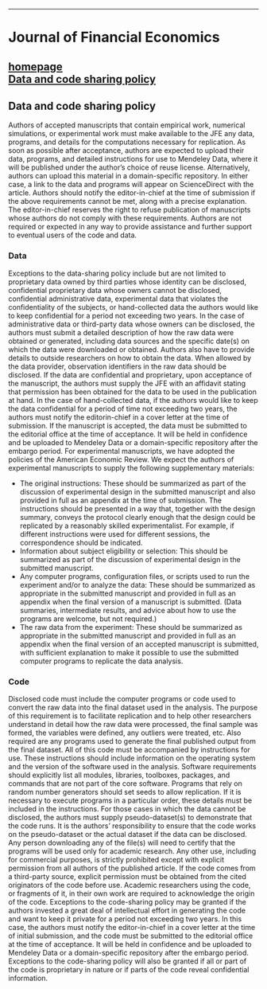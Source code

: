 -------------
# Journal of Financial Economics

[homepage](https://www.journals.elsevier.com/journal-of-financial-economics)<br/>
[Data and code sharing policy](https://doi.org/10.1016/j.jfineco.2021.05.026)
-------------

## Data and code sharing policy
Authors of accepted manuscripts that contain empirical
work, numerical simulations, or experimental work must
make available to the JFE any data, programs, and details
for the computations necessary for replication. As soon as
possible after acceptance, authors are expected to upload
their data, programs, and detailed instructions for use to
Mendeley Data, where it will be published under the author’s choice of reuse license. Alternatively, authors can upload this material in a domain-specific repository. In either
case, a link to the data and programs will appear on ScienceDirect with the article.
Authors should notify the editor-in-chief at the time of
submission if the above requirements cannot be met, along
with a precise explanation. The editor-in-chief reserves the
right to refuse publication of manuscripts whose authors
do not comply with these requirements.
Authors are not required or expected in any way to provide assistance and further support to eventual users of the
code and data.

### Data
Exceptions to the data-sharing policy include but are not limited to proprietary data owned by third parties whose identity can be disclosed, confidential proprietary data whose owners cannot be disclosed, confidential administrative data, experimental data that violates the confidentiality of the subjects, or hand-collected data the authors would like to keep confidential for a period not exceeding two years. In the case of administrative data or third-party data whose owners can be disclosed, the authors must submit a detailed description of how the raw data were obtained or generated, including data sources and the specific date(s) on which the data were downloaded or obtained. Authors also have to provide details to outside researchers on how to obtain the data. When allowed by the data provider, observation identifiers in the raw data should be disclosed. If the data are confidential and proprietary, upon acceptance of the manuscript, the authors must supply the JFE with an affidavit stating that permission has been obtained for the data to be used in the publication at hand. In the case of hand-collected data, if the authors would like to keep the data confidential for a period of time not exceeding two years, the authors must notify the editorin-chief in a cover letter at the time of submission. If the manuscript is accepted, the data must be submitted to the editorial office at the time of acceptance. It will be held in confidence and be uploaded to Mendeley Data or a domain-specific repository after the embargo period. For experimental manuscripts, we have adopted the policies of the American Economic Review. We expect the authors of experimental manuscripts to supply the following supplementary materials:
* The original instructions: These should be summarized as part of the discussion of experimental design in the submitted manuscript and also provided in full as an appendix at the time of submission. The instructions should be presented in a way that, together with the design summary, conveys the protocol clearly enough that the design could be replicated by a reasonably skilled experimentalist. For example, if different instructions were used for different sessions, the correspondence should be indicated.
* Information about subject eligibility or selection: This should be summarized as part of the discussion of experimental design in the submitted manuscript.
* Any computer programs, configuration files, or scripts used to run the experiment and/or to analyze the data: These should be summarized as appropriate in the submitted manuscript and provided in full as an appendix when the final version of a manuscript is submitted. (Data summaries, intermediate results, and advice about how to use the programs are welcome, but not required.)
* The raw data from the experiment: These should be summarized as appropriate in the submitted manuscript and provided in full as an appendix when the final version of an accepted manuscript is submitted, with sufficient explanation to make it possible to use the submitted computer programs to replicate the data analysis.

### Code
Disclosed code must include the computer programs or code used to convert the raw data into the final dataset used in the analysis. The purpose of this requirement is to facilitate replication and to help other researchers understand in detail how the raw data were processed, the final sample was formed, the variables were defined, any outliers were treated, etc. Also required are any programs used to generate the final published output from the final dataset. All of this code must be accompanied by instructions for use. These instructions should include information on the operating system and the version of the software used in the analysis. Software requirements should explicitly list all modules, libraries, toolboxes, packages, and commands that are not part of the core software. Programs that rely on random number generators should set seeds to allow replication. If it is necessary to execute programs in a particular order, these details must be included in the instructions. For those cases in which the data cannot be disclosed, the authors must supply pseudo-dataset(s) to demonstrate that the code runs. It is the authors’ responsibility to ensure that the code works on the pseudo-dataset or the actual dataset if the data can be disclosed. Any person downloading any of the file(s) will need to certify that the programs will be used only for academic research. Any other use, including for commercial purposes, is strictly prohibited except with explicit permission from all authors of the published article. If the code comes from a third-party source, explicit permission must be obtained from the cited originators of the code before use. Academic researchers using the code, or fragments of it, in their own work are required to acknowledge the origin of the code. Exceptions to the code-sharing policy may be granted if the authors invested a great deal of intellectual effort in generating the code and want to keep it private for a period not exceeding two years. In this case, the authors must notify the editor-in-chief in a cover letter at the time of initial submission, and the code must be submitted to the editorial office at the time of acceptance. It will be held in confidence and be uploaded to Mendeley Data or a domain-specific repository after the embargo period. Exceptions to the code-sharing policy will also be granted if all or part of the code is proprietary in nature or if parts of the code reveal confidential information.
